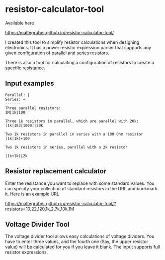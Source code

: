 # resistor-calculator-tool
Available here

https://maltegruber.github.io/resistor-calculator-tool/

I created this tool to simplify resistor calculations when designing electronics. It has a power resistor expression parser that supports any given configuration of parallel and series resistors.

There is also a tool for calculating a configuration of resistors to create a specific resistance.


## Input examples


```
Parallel: |
Series: +
-------
Three parallel resistors:
1M|1k|100

Three 1k resistors in parallel, which are parallel with 20k:
(1k|1E3|1000)|20k

Two 1k resistors in parallel in series with a 100 Ohm resistor
(1k|1k)+100

Two 1k resistors in series, parallel with a 2k resistor

(1k+1k)|2k

```

## Resistor replacement calculator
Enter the resistance you want to replace with some standard values. You can specify your collection of standard resistors in the URL and bookmark it. Here is an example URL

https://maltegruber.github.io/resistor-calculator-tool/?resistors=10,22,120,1k,2.7k,10k,1M


## Voltage Divider Tool
The voltage divider tool allows easy calculations of voltage dividers. You have to enter three values, and the fourth one (Say, the upper resistor value) will be calculated for you if you leave it blank. The input supports full resistor expressions.